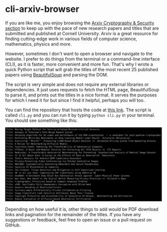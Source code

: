 # cli-arxiv-browser
If you are like me, you enjoy browsing the [Arxiv Cryptography & Security section](https://arxiv.org/list/cs.CR/recent) to keep up with the pace of new research papers and titles that are submitted and published at Cornell University. Arxiv is a great resource for finding cutting-edge work in various fields of computer science, mathematics, physics and more.

However, sometimes I don't want to open a browser and navigate to the website. I prefer to do things from the terminal or a command-line interface (CLI), as it is faster, more convenient and more fun. That's why I wrote a quick Python script that will grab the titles of the most recent 25 published papers using [BeautifulSoup](https://www.crummy.com/software/BeautifulSoup/) and parsing the DOM.

The script is very simple and does not require any external libraries or dependencies. It just uses requests to fetch the HTML page, BeautifulSoup to parse it, and prints out the titles in a nice format. It serves the purposes for which I need it for but since I find it helpful, perhaps you will too.

You can find the repository that hosts the code at [this link](https://github.com/UX-10/cli-arxiv-browser). The script is called `cli.py` and you can run it by typing `python cli.py` in your terminal. You should see something like this:

![Screenshot of arxiv-crypto.py output](./screenshot.png)

Depending on how useful it is, other things to add would be PDF download links and pagination for the remainder of the titles. If you have any suggestions or feedback, feel free to open an issue or a pull request on GitHub.
